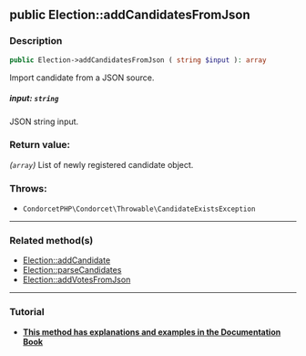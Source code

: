 ## public Election::addCandidatesFromJson

### Description    

```php
public Election->addCandidatesFromJson ( string $input ): array
```

Import candidate from a JSON source.
    

##### **input:** *```string```*   
JSON string input.    


### Return value:   

*(```array```)* List of newly registered candidate object.



### Throws:   

* ```CondorcetPHP\Condorcet\Throwable\CandidateExistsException```

---------------------------------------

### Related method(s)      

* [Election::addCandidate](../Election%20Class/public%20Election--addCandidate.md)    
* [Election::parseCandidates](../Election%20Class/public%20Election--parseCandidates.md)    
* [Election::addVotesFromJson](../Election%20Class/public%20Election--addVotesFromJson.md)    

---------------------------------------

### Tutorial

* **[This method has explanations and examples in the Documentation Book](https://condorcetphp.github.io/Documentation-Book/#/3.AsPhpLibrary/4.Candidates)**    
